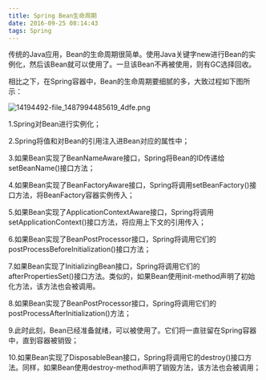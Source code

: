 ```yaml
---
title: Spring Bean生命周期
date: 2016-09-25 08:14:43
tags: Spring
---
```

传统的Java应用，Bean的生命周期很简单。使用Java关键字new进行Bean的实例化，然后该Bean就可以使用了。一旦该Bean不再被使用，则有GC选择回收。

相比之下，在Spring容器中，Bean的生命周期要细腻的多，大致过程如下图所示：

<!--more-->

![14194492-file_1487994485619_4dfe.png](img/14194492-file_1487994485619_4dfe.png)

1.Spring对Bean进行实例化；

2.Spring将值和对Bean的引用注入进Bean对应的属性中；

3.如果Bean实现了BeanNameAware接口，Spring将Bean的ID传递给setBeanName()接口方法；

4.如果Bean实现了BeanFactoryAware接口，Spring将调用setBeanFactory()接口方法，将BeanFactory容器实例传入；

5.如果Bean实现了ApplicationContextAware接口，Spring将调用setApplicationContext()接口方法，将应用上下文的引用传入；

6.如果Bean实现了BeanPostProcessor接口，Spring将调用它们的postProcessBeforeInitialization()接口方法；

7.如果Bean实现了InitializingBean接口，Spring将调用它们的afterPropertiesSet()接口方法。类似的，如果Bean使用init-method声明了初始化方法，该方法也会被调用。

8.如果Bean实现了BeanPostProcessor接口，Spring将调用它们的postProcessAfterInitialization()方法；

9.此时此刻，Bean已经准备就绪，可以被使用了。它们将一直驻留在Spring容器中，直到容器被销毁；

10.如果Bean实现了DisposableBean接口，Spring将调用它的destroy()接口方法。同样，如果Bean使用destroy-method声明了销毁方法，该方法也会被调用；